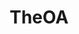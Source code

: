 ---
title: TheOA
crosslinks:
- livven
- raerth
- IAmA
- Sense8
- AskReddit
- televisioncirclejerk
- askastronomy
- unexpectedhogwarts
- neardeathexperiences
- russian
- LifeProTips
- RedditMadeThisMovie
- TwoXChromosomes
- arg
- NoPoo
- ARG
- Glitch_in_the_Matrix
- TheLeftovers
- apple
---